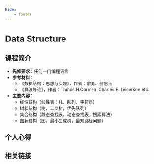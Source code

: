 ```yaml
---
hide:
    - footer
---
```

# Data Structure

## 课程简介

- **先修要求**：任何一门编程语言
- **参考材料**：
    - 《数据结构：思想与实现》，作者：俞勇、翁惠玉
    - 《算法导论》，作者：Thmos.H.Cormen ,Charles E. Leiserson etc.
- **主要内容**：
    - 线性结构（线性表：栈、队列、字符串）
    - 树状结构（树，二叉树，优先队列）
    - 集合结构（静态查找表，动态查找表，搜索算法）
    - 图状结构（图，最小生成树，最短路径问题）

## 个人心得

## 相关链接